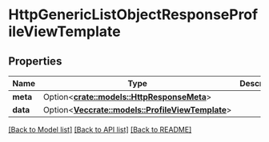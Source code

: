 # HttpGenericListObjectResponseProfileViewTemplate

## Properties

Name | Type | Description | Notes
------------ | ------------- | ------------- | -------------
**meta** | Option<[**crate::models::HttpResponseMeta**](httpResponseMeta.md)> |  | [optional]
**data** | Option<[**Vec<crate::models::ProfileViewTemplate>**](profileViewTemplate.md)> |  | [optional]

[[Back to Model list]](../README.md#documentation-for-models) [[Back to API list]](../README.md#documentation-for-api-endpoints) [[Back to README]](../README.md)


